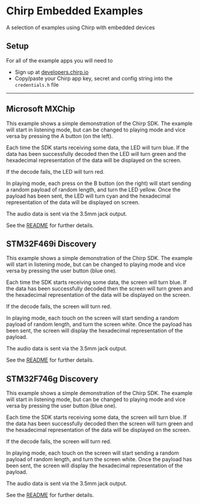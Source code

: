 # Chirp Embedded Examples

A selection of examples using Chirp with embedded devices

## Setup

For all of the example apps you will need to

- Sign up at [developers.chirp.io](https://developers.chirp.io)
- Copy/paste your Chirp app key, secret and config string into the `credentials.h` file

----

## Microsoft MXChip

This example shows a simple demonstration of the Chirp SDK. The example will start in listening mode,
but can be changed to playing mode and vice versa by pressing the A button (on the left).

Each time the SDK starts receiving some data, the LED will turn blue.
If the data has been successfully decoded then the LED will turn green and the
hexadecimal representation of the data will be displayed on the screen.

If the decode fails, the LED will turn red.

In playing mode, each press on the B button (on the right) will start sending a
random payload of random length, and turn the LED yellow. Once the payload
has been sent, the LED will turn cyan and the hexadecimal representation of the
data will be displayed on screen.

The audio data is sent via the 3.5mm jack output.

See the [README](microsoft-mxchip/README.md) for further details.

## STM32F469i Discovery

This example shows a simple demonstration of the Chirp SDK. The example will start in listening mode,
but can be changed to playing mode and vice versa by pressing the user button (blue one).

Each time the SDK starts receiving some data, the screen will turn blue.
If the data has been successfully decoded then the screen will turn green and the
hexadecimal representation of the data will be displayed on the screen.

If the decode fails, the screen will turn red.

In playing mode, each touch on the screen will start sending a
random payload of random length, and turn the screen white. Once the payload
has been sent, the screen will display the hexadecimal representation of the payload.

The audio data is sent via the 3.5mm jack output.

See the [README](stm32f469i-discovery/README.md) for further details.

## STM32F746g Discovery

This example shows a simple demonstration of the Chirp SDK. The example will start in listening mode,
but can be changed to playing mode and vice versa by pressing the user button (blue one).

Each time the SDK starts receiving some data, the screen will turn blue.
If the data has been successfully decoded then the screen will turn green and the
hexadecimal representation of the data will be displayed on the screen.

If the decode fails, the screen will turn red.

In playing mode, each touch on the screen will start sending a
random payload of random length, and turn the screen white. Once the payload
has been sent, the screen will display the hexadecimal representation of the payload.

The audio data is sent via the 3.5mm jack output.

See the [README](stm32f746g-discovery/README.md) for further details.
